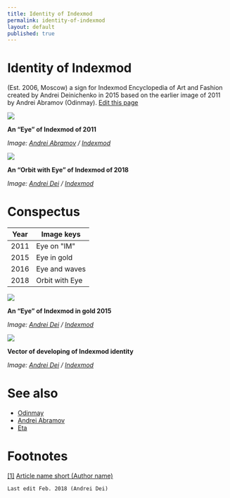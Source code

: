 ```yaml
---
title: Identity of Indexmod
permalink: identity-of-indexmod
layout: default
published: true
---
```


# Identity of Indexmod


(Est. 2006, Moscow) a sign for Indexmod Encyclopedia of Art and Fashion created by Andrei Deinichenko in 2015 based on the earlier image of 2011 by Andrei Abramov (Odinmay). [Edit this page](http://prose.io/#indexmod/encyclopedia/edit/master/identity-of-indexmod.md)

![](/encyclopedia/images/indexmod-2011.png)

**An “Eye” of Indexmod of 2011**

*Image: [Andrei Abramov](abramov-andrei) / [Indexmod](indexmod)*

![](/encyclopedia/images/eye-2018.png)

**An “Orbit with Eye” of Indexmod of 2018**

*Image: [Andrei Dei](dei-andrei) / [Indexmod](indexmod)*

# Conspectus

|Year|Image keys|
|----|-----|
|2011|Eye on "IM"|
|2015|Eye in gold|
|2016|Eye and waves|
|2018|Orbit with Eye|

![](/encyclopedia/images/eye-gold.png)

**An “Eye” of Indexmod  in gold 2015**

*Image: [Andrei Dei](dei-andrei) / [Indexmod](indexmod)*

![](/encyclopedia/images/vector.jpg)

**Vector of developing of Indexmod identity**

*Image: [Andrei Dei](dei-andrei) / [Indexmod](indexmod)*

# See also

+ [Odinmay](odinmay)
+ [Andrei Abramov](abramov-Andrei)
+ [Eta](eta)

# Footnotes

[[1]](#a1) <span id="f1"></span> [Article name short (Author name)](http://example.net/article)

`Last edit Feb. 2018 (Andrei Dei)`


